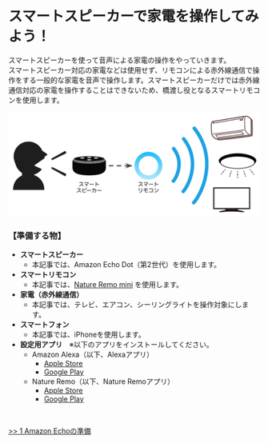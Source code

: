 # スマートスピーカーで家電を操作してみよう！

スマートスピーカーを使って音声による家電の操作をやっていきます。<br>スマートスピーカー対応の家電などは使用せず、リモコンによる赤外線通信で操作をする一般的な家電を音声で操作します。スマートスピーカーだけでは赤外線通信対応の家電を操作することはできないため、橋渡し役となるスマートリモコンを使用します。

<img src="img/00-flow.png">

### 【準備する物】
- **スマートスピーカー**
    - 本記事では、Amazon Echo Dot（第2世代）を使用します。
- **スマートリモコン**
    - 本記事では、<a href="https://nature.global/jp/landing-page-dm-g/?ref=listing_ad_nature40&gclid=Cj0KCQiA4sjyBRC5ARIsAEHsELEuGy9t7e4McmrKbi7EuNRW5QwmScy_p5S-UICRZnGLcEdhIr78uRsaAiX4EALw_wcB" target="_blank">Nature Remo mini</a> を使用します。
- **家電（赤外線通信）**
    - 本記事では、テレビ、エアコン、シーリングライトを操作対象にします。
- **スマートフォン**
    - 本記事では、iPhoneを使用します。
- **設定用アプリ**　※以下のアプリをインストールしてください。
    - Amazon Alexa（以下、Alexaアプリ）
        - <a href="https://apps.apple.com/jp/app/amazon-alexa/id944011620">Apple Store</a>
        - <a href="https://play.google.com/store/apps/details?id=com.amazon.dee.app&hl=ja">Google Play</a>
    - Nature Remo（以下、Nature Remoアプリ）
        - <a href="https://apps.apple.com/jp/app/nature-remo/id1193531669">Apple Store</a>
        - <a href="https://play.google.com/store/apps/details?id=global.nature.remo&hl=ja">Google Play</a>

<br>

<a href="text/01-alexa.md">>> 1 Amazon Echoの準備</a>
